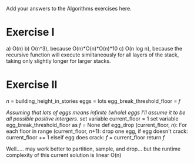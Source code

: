 Add your answers to the Algorithms exercises here.
# Exercise I
a) O(n)
b) O(n^3), because O(n)*O(n)*O(n)*10
c) O(n log n), because the recursive function will execute similtaneously for all layers of the stack, taking only slightly longer for larger stacks.


# Exercise II 

_n_ = building_height_in_stories
eggs = lots
egg_break_threshold_floor = _f_

*Assuming that lots of eggs means infinite (whole) eggs I'll assume it to be all possible positive intergers.*
set variable current_floor = 1
set variable egg_break_threshold_floor as _f_ = None
def egg_drop (current_floor, _n_):
    For each floor in range (current_floor, _n_+1):
        drop one egg,
        if egg doesn't crack:
            current_floor += 1
        elseif egg does crack: 
            _f_ = current_floor
            return _f_   

Well..... may work better to partition, sample, and drop...
but the runtime complexity of this current solution is linear O(n)



